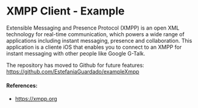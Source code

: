 # XMPP Client - Example #

Extensible Messaging and Presence Protocol (XMPP) is an open XML technology for real-time communication, which powers a wide range of applications including instant messaging, presence and collaboration. 
This application is a cliente iOS that enables you to connect to an XMPP for instant messaging with other people like Google G-Talk.

The repository has moved to Github for future features: https://github.com/EstefaniaGuardado/exampleXmpp

#### References: ####
* https://xmpp.org